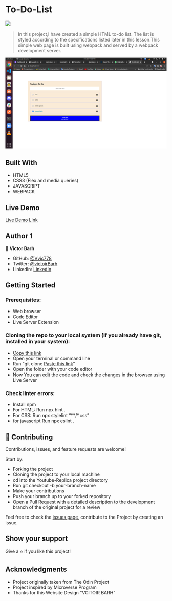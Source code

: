 # To-Do-List

![](https://img.shields.io/badge/Microverse-blueviolet)

> In this project,I have created a simple HTML to-do list. The list is styled according to the specifications listed later in this lesson.This simple web page is built using webpack and served by a webpack development server.


![](https://github.com/vic778/To-Do-List/blob/checkbox/img/screen2.png)
## Built With

- HTML5
- CSS3 (Flex and media queries)
- JAVASCRIPT
- WEBPACK
## Live Demo

[Live Demo Link](https://friendly-ritchie-7799ef.netlify.app/)

## Author 1

👤 **Victor Barh**

- GitHub: [@Vvic778](https://github.com/vic778)
- Twitter: [@victoirBarh](https://twitter.com/)
- LinkedIn: [LinkedIn](https://linkedin.com/in/victoir-barh)

## Getting Started

### Prerequisites:

- Web browser
- Code Editor
- Live Server Extension

### Cloning the repo to your local system (If you already have git, installed in your system):

- [Copy this link](https://github.com/vic778/To-Do-List/tree/develop)
- Open your terminal or command line
- Run "git clone [Paste this link](https://github.com/vic778/To-Do-List/tree/develop)"
- Open the folder with your code editor
- Now You can edit the code and check the changes in the browser using Live Server

### Check linter errors:

- Install npm
- For HTML: Run npx hint .
- For CSS: Run npx stylelint “**/*.css”
- for javascript Run npx eslint .

## 🤝 Contributing

Contributions, issues, and feature requests are welcome!

Start by:

- Forking the project
- Cloning the project to your local machine
- cd into the Youtube-Replica project directory
- Run git checkout -b your-branch-name
- Make your contributions
- Push your branch up to your forked repository
- Open a Pull Request with a detailed description to the development branch of the original project for a review

Feel free to check the [issues page](), contribute to the Project by creating an issue.


## Show your support

Give a ⭐️ if you like this project!

## Acknowledgments
- Project originally taken from The Odin Project
- Project inspired by Microverse Program
- Thanks for this Website Design "VCITOIR BARH"
